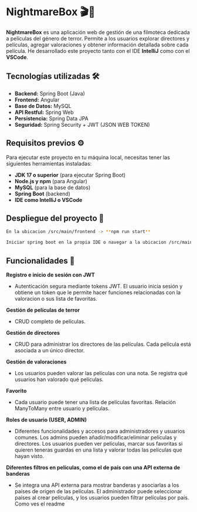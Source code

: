 # NightmareBox 🎬👻

**NightmareBox** es una aplicación web de gestión de una filmoteca dedicada a películas del género de terror. Permite a los usuarios explorar directores y películas, agregar valoraciones y obtener información detallada sobre cada película. He desarrollado este proyecto tanto con el IDE **IntelliJ** como con el **VSCode**.

## Tecnologías utilizadas 🛠️

- **Backend:** Spring Boot (Java)
- **Frontend:** Angular
- **Base de Datos:** MySQL
- **API Restful:** Spring Web
- **Persistencia:** Spring Data JPA
- **Seguridad:** Spring Security + JWT (JSON WEB TOKEN) 

## Requisitos previos ⚙️

Para ejecutar este proyecto en tu máquina local, necesitas tener las siguientes herramientas instaladas:

- **JDK 17 o superior** (para ejecutar Spring Boot)
- **Node.js y npm** (para Angular)
- **MySQL** (para la base de datos)
- **Spring Boot** (backend)
- **IDE como IntelliJ o VSCode**
  
## Despliegue del proyecto 🚀
```bash
En la ubicacion /src/main/frontend -> **npm run start**
```
```bash
Iniciar spring boot en la propia IDE o navegar a la ubicacion /src/main/java -> **./mvnw spring-boot:run**
```

## Funcionalidades 🔐
**Registro e inicio de sesión con JWT**
- Autenticación segura mediante tokens JWT. El usuario inicia sesión y obtiene un token que le permite hacer funciones relacionadas con la valoracion o sus lista de favoritas.

**Gestión de películas de terror**
- CRUD completo de películas.

**Gestión de directores**
- CRUD para administrar los directores de las películas. Cada película está asociada a un único director.

**Gestión de valoraciones**
- Los usuarios pueden valorar las películas con una nota. Se registra qué usuarios han valorado qué películas.

**Favorito**
- Cada usuario puede tener una lista de películas favoritas. Relación ManyToMany entre usuario y películas.

**Roles de usuario (USER, ADMIN)**
- Diferentes funcionalidades y accesos para administradores y usuarios comunes. Los admins pueden añadir/modificar/eliminar películas y directores. Los usuarios pueden ver películas, marcar sus favoritas si quieren teneras guardas en una lista y valorar todas las películas que hayan visto.

**Diferentes filtros en películas, como el de país con una API externa de banderas**
- Se integra una API externa para mostrar banderas y asociarlas a los países de origen de las películas. El administrador puede seleccionar países al crear películas, y los usuarios pueden filtrar películas por país. Como ves el readme
